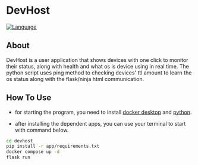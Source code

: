 
# DevHost

[![Language](https://img.shields.io/badge/language-python-blue.svg?style=flat)](https://www.python.org)





## About

DevHost is a user application that shows devices with one click to monitor their status, along with health and what os is device using in real time. The python script uses ping method to checking devices' ttl amount to learn the os status along with the flask/ninja html communication. 



## How To Use

- for starting the program, you need to install [docker desktop](https://docs.docker.com/get-started/introduction/get-docker-desktop) and [python](https://www.python.org/downloads).
 
- after installing the dependent apps, you can use your terminal to start with command below.

```bash
cd devhost
pip install -r app/requirements.txt
docker compose up -d
flask run
```